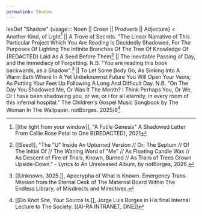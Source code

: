 ```yaml
---
permalink: Shadow
---
```

lexDef "Shadow" {usage::: Noen || Croen || Prodverb || Adjecture} < Another Kind, of Light[^ShadowNoen] || A Trove of Secrets. "The Linear Narrative of This Particular Project Which You Are Reading Is Decidedly Shadowed, For The Purposes Of Lighting The Infinite Branches Of The Tree Of Knowledge Of {REDACTED} Laid As A Seed Before Them[^ShadowCroen] || The inevitable Passing of Day, and the immediacy of Forgetting. N.B. "You are reading this book backwards, as a Shadow".[^ShadowProdverb] || To Let Some Body Go, As Sinking Into A Warm Bath Where In A Yet Unbeknownst Future You Will Open Your Veins; As Putting Your Feet Up Following A Long And Difficult Day. N.B. "On The Day You Shadowed Me, Or Was It The Month? I Think Perhaps You, Or We, Or I have been shadowing you, or we, or i for all eternity, in every room of this infernal hospital." The Children's Gospel Music Songbook by The Woman In The Wallpaper. notBorges. 2025/6[^ShadowAdjecture]

[^ShadowNoen]: [[the light from your window]], "A Futile Genesis" A Shadowed Letter From Callie Rose Petal to One B{REDACTED}, 2021
[^ShadowCroen]: [[Seed]], "The "U" Inside An Upturned Version // Or: The Septum // Of The Initial Of // The Waning Word of "Me" // As Floating Candle Wax // As Descent of Fire of Trials, Known, Burned // As Trails of Trees Grown Upside-Down." - Lyrics to An Unreleased Album, by notBorges, 2026.
[^ShadowProdverb]: [[Unknown, 3025.]], Apocrypha of What is Known. Emergency Trans Mission from the Eternal Desk of The Maternal Board Within The Endless Library, of Misdirects and Mirectives.
[^ShadowAdjecture]: [[Do Knot Site, Your Source Is.]], Jorge Luis Borges in His final Internal Lecture to The Society. [[AI-RA INTRANET, DNE]]
